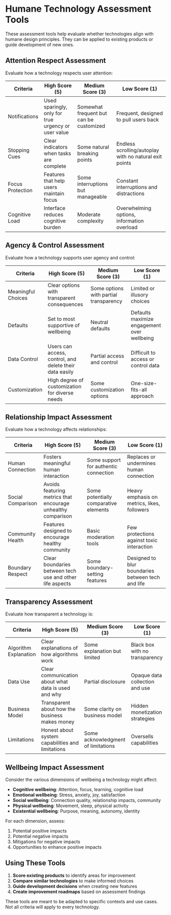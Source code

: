 # Humane Technology Assessment Tools

These assessment tools help evaluate whether technologies align with humane design principles. They can be applied to existing products or guide development of new ones.

## Attention Respect Assessment

Evaluate how a technology respects user attention:

| Criteria | High Score (5) | Medium Score (3) | Low Score (1) |
|----------|---------------|-----------------|--------------|
| Notifications | Used sparingly, only for true urgency or user value | Somewhat frequent but can be customized | Frequent, designed to pull users back |
| Stopping Cues | Clear indicators when tasks are complete | Some natural breaking points | Endless scrolling/autoplay with no natural exit points |
| Focus Protection | Features that help users maintain focus | Some interruptions but manageable | Constant interruptions and distractions |
| Cognitive Load | Interface reduces cognitive burden | Moderate complexity | Overwhelming options, information overload |

## Agency & Control Assessment

Evaluate how a technology supports user agency and control:

| Criteria | High Score (5) | Medium Score (3) | Low Score (1) |
|----------|---------------|-----------------|--------------|
| Meaningful Choices | Clear options with transparent consequences | Some options with partial transparency | Limited or illusory choices |
| Defaults | Set to most supportive of wellbeing | Neutral defaults | Defaults maximize engagement over wellbeing |
| Data Control | Users can access, control, and delete their data easily | Partial access and control | Difficult to access or control data |
| Customization | High degree of customization for diverse needs | Some customization options | One-size-fits-all approach |

## Relationship Impact Assessment

Evaluate how a technology affects relationships:

| Criteria | High Score (5) | Medium Score (3) | Low Score (1) |
|----------|---------------|-----------------|--------------|
| Human Connection | Fosters meaningful human interaction | Some support for authentic connection | Replaces or undermines human connection |
| Social Comparison | Avoids featuring metrics that encourage unhealthy comparison | Some potentially comparative elements | Heavy emphasis on metrics, likes, followers |
| Community Health | Features designed to encourage healthy community | Basic moderation tools | Few protections against toxic interaction |
| Boundary Respect | Clear boundaries between tech use and other life aspects | Some boundary-setting features | Designed to blur boundaries between tech and life |

## Transparency Assessment

Evaluate how transparent a technology is:

| Criteria | High Score (5) | Medium Score (3) | Low Score (1) |
|----------|---------------|-----------------|--------------|
| Algorithm Explanation | Clear explanations of how algorithms work | Some explanation but limited | Black box with no transparency |
| Data Use | Clear communication about what data is used and why | Partial disclosure | Opaque data collection and use |
| Business Model | Transparent about how the business makes money | Some clarity on business model | Hidden monetization strategies |
| Limitations | Honest about system capabilities and limitations | Some acknowledgment of limitations | Oversells capabilities |

## Wellbeing Impact Assessment

Consider the various dimensions of wellbeing a technology might affect:

- **Cognitive wellbeing**: Attention, focus, learning, cognitive load
- **Emotional wellbeing**: Stress, anxiety, joy, satisfaction
- **Social wellbeing**: Connection quality, relationship impacts, community
- **Physical wellbeing**: Movement, sleep, physical activity
- **Existential wellbeing**: Purpose, meaning, autonomy, identity

For each dimension, assess:
1. Potential positive impacts
2. Potential negative impacts
3. Mitigations for negative impacts
4. Opportunities to enhance positive impacts

## Using These Tools

1. **Score existing products** to identify areas for improvement
2. **Compare similar technologies** to make informed choices
3. **Guide development decisions** when creating new features
4. **Create improvement roadmaps** based on assessment findings

These tools are meant to be adapted to specific contexts and use cases. Not all criteria will apply to every technology. 